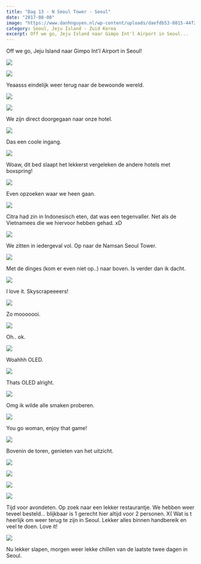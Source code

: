 ```yaml
---
title: "Dag 13 - N Seoul Tower - Seoul"
date: "2017-08-08"
image: "https://www.danhnguyen.nl/wp-content/uploads/daefdb53-8015-44f2-8d74-e7fc6bb562c2.jpg"
category: Seoul, Jeju Island - Zuid Korea
excerpt: Off we go, Jeju Island naar Gimpo Int'l Airport in Seoul...
---
```


Off we go, Jeju Island naar Gimpo Int'l Airport in Seoul!

![](https://www.danhnguyen.nl/wp-content/uploads/daefdb53-8015-44f2-8d74-e7fc6bb562c2-700x393.jpg)

![](https://www.danhnguyen.nl/wp-content/uploads/1e0d36c6-4c8f-489b-bad3-01f28da6659a-1-700x394.jpg)

Yeaasss eindelijk weer terug naar de bewoonde wereld.

![](https://www.danhnguyen.nl/wp-content/uploads/4af02a7e-8dd5-488a-a676-7c6b74ba911c-700x394.jpg)

![](https://www.danhnguyen.nl/wp-content/uploads/0ee1a313-fd2a-4e79-8691-da3eb859168b-700x393.jpg)

We zijn direct doorgegaan naar onze hotel.

![](https://www.danhnguyen.nl/wp-content/uploads/e26d409c-730c-44ab-856d-10e6e2c4b90d-700x394.jpg)

Das een coole ingang.

![](https://www.danhnguyen.nl/wp-content/uploads/c10be9c6-3e06-44a5-a5b7-f6f231fbdcee-700x393.jpg)

Woaw, dit bed slaapt het lekkerst vergeleken de andere hotels met boxspring!

![](https://www.danhnguyen.nl/wp-content/uploads/c145f0c8-785e-4642-bd5f-825a78950ae6-700x394.jpg)

Even opzoeken waar we heen gaan.

![](https://www.danhnguyen.nl/wp-content/uploads/f76ecb31-8cdd-4d3e-a68e-8c552ad913fc-700x394.jpg)

Citra had zin in Indonesisch eten, dat was een tegenvaller. Net als de Vietnamees die we hiervoor hebben gehad. xD

![](https://www.danhnguyen.nl/wp-content/uploads/c2d1a47d-53a6-498e-bae4-5add1e7d3f10-700x394.jpg)

We zitten in iedergeval vol. Op naar de Namsan Seoul Tower.

![](https://www.danhnguyen.nl/wp-content/uploads/74841bca-939d-46e9-8a14-fefc3dd334b9-700x394.jpg)

Met de dinges (kom er even niet op..) naar boven. Is verder dan ik dacht.

![](https://www.danhnguyen.nl/wp-content/uploads/20bc46fc-63fb-4722-9b9c-95b1a908e90a-700x394.jpg)

I love it. Skyscrapeeeers!

![](https://www.danhnguyen.nl/wp-content/uploads/fce07e64-678c-4013-81e8-3bdd807213c3-700x394.jpg)

Zo mooooooi.

![](https://www.danhnguyen.nl/wp-content/uploads/139e0c8c-5b04-4200-b3ee-5a0d05e48457-700x394.jpg)

Oh.. ok.

![](https://www.danhnguyen.nl/wp-content/uploads/f0227b9e-9d02-49cb-9127-234e2ece3fdf-700x394.jpg)

Woahhh OLED.

![](https://www.danhnguyen.nl/wp-content/uploads/f8857ba4-7c31-4ca7-98a8-cc043e93646f-700x394.jpg)

Thats OLED alright.

![](https://www.danhnguyen.nl/wp-content/uploads/b2a119ee-0e60-40c7-8c44-4260eb4f03a9-700x394.jpg)

Omg ik wilde alle smaken proberen.

![](https://www.danhnguyen.nl/wp-content/uploads/7133977c-3c5b-4c84-b527-dcfbc43ee1d7-700x394.jpg)

You go woman, enjoy that game!

![](https://www.danhnguyen.nl/wp-content/uploads/05dcfbf1-ee54-47b1-a041-e851eee266e5-700x394.jpg)

Bovenin de toren, genieten van het uitzicht.

![](https://www.danhnguyen.nl/wp-content/uploads/146a4ec1-b77b-427f-9d4f-d24f0198aec2-700x394.jpg)

![](https://www.danhnguyen.nl/wp-content/uploads/be1cdb08-27c9-4589-a8b3-e4792135c4ae-700x394.jpg)

![](https://www.danhnguyen.nl/wp-content/uploads/6a148f6f-4b1a-49b4-9901-bd64d3fe8aee-700x394.jpg)

![](https://www.danhnguyen.nl/wp-content/uploads/638b6d7b-3cfd-4898-a2d1-ff442152247c-1-700x394.jpg)

Tijd voor avondeten. Op zoek naar een lekker restaurantje.
We hebben weer teveel besteld... blijkbaar is 1 gerecht hier altijd voor 2 personen. X(
Wat is t heerlijk om weer terug te zijn in Seoul. Lekker alles binnen handbereik en veel te doen. Love it!

![](https://www.danhnguyen.nl/wp-content/uploads/5adc8d1f-c740-4ec5-a3ac-5b2a671cae97-700x394.jpg)

Nu lekker slapen, morgen weer lekke chillen van de laatste twee dagen in Seoul.
